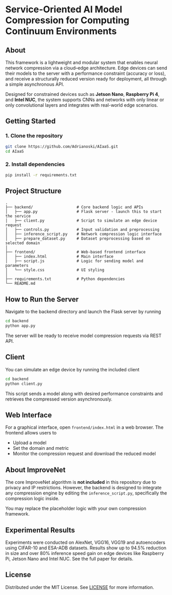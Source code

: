 # Service-Oriented AI Model Compression for Computing Continuum Environments

## About
This framework is a lightweight and modular system that enables neural network compression via a cloud–edge architecture. Edge devices can send their models to the server with a performance constraint (accuracy or loss), and receive a structurally reduced version ready for deployment, all through a simple asynchronous API.

Designed for constrained devices such as **Jetson Nano**, **Raspberry Pi 4**, and **Intel NUC**, the system supports CNNs and networks with only linear or only convolutional layers and integrates  with real-world edge scenarios.



## Getting Started

### 1. Clone the repository

```bash
git clone https://github.com/Adrianoski/AIaaS.git
cd AIaaS
```

### 2. Install dependencies

```bash
pip install -r requirements.txt
```




## Project Structure

```
.
├── backend/                   # Core backend logic and APIs
│   ├── app.py                 # Flask server - launch this to start the service
│   ├── client.py              # Script to simulate an edge device request
│   ├── controls.py            # Input validation and preprocessing
│   ├── inference_script.py    # Network compression logic interface
│   ├── prepare_dataset.py     # Dataset preprocessing based on selected domain
│
├── frontend/                  # Web-based frontend interface
│   ├── index.html             # Main interface
│   ├── script.js              # Logic for sending model and parameters
│   └── style.css              # UI styling
│
├── requirements.txt           # Python dependencies
└── README.md
```



##  How to Run the Server

Navigate to the backend directory and launch the Flask server by running

```bash
cd backend
python app.py
```

The server will be ready to receive model compression requests via REST API.



## Client

You can simulate an edge device by running the included client

```bash
cd backend
python client.py
```

This script sends a model along with desired performance constraints and retrieves the compressed version asynchronously.



## Web Interface

For a graphical interface, open `frontend/index.html` in a web browser. The frontend allows users to

- Upload a model
- Set the domain and metric
- Monitor the compression request and download the reduced model



## About ImproveNet

The core ImproveNet algorithm is **not included** in this repository due to privacy and IP restrictions. However, the backend is designed to integrate any compression engine by editing the `inference_script.py`, specifically the compression logic inside.

You may replace the placeholder logic with your own compression framework.



## Experimental Results

Experiments were conducted on AlexNet, VGG16, VGG19 and autoencoders using CIFAR-10 and ESA-ADB datasets. Results show up to 94.5% reduction in size and over 80% inference speed gain on edge devices like Raspberry Pi, Jetson Nano and Intel NUC. See the full paper for details.



## License

Distributed under the MIT License. See [LICENSE](LICENSE) for more information.



